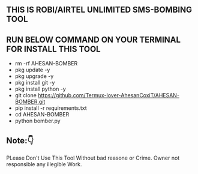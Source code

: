## THIS IS ROBI/AIRTEL UNLIMITED SMS-BOMBING TOOL












## RUN BELOW COMMAND ON YOUR TERMINAL FOR INSTALL THIS TOOL




- rm -rf AHESAN-BOMBER
- pkg update -y
- pkg upgrade -y
- pkg install git -y
- pkg install python -y
- git clone https://github.com/Termux-lover-AhesanCoxiT/AHESAN-BOMBER.git
- pip install -r requirements.txt
- cd AHESAN-BOMBER
- python bomber.py







## Note:👇


PLease Don't Use This Tool Without bad reasone or Crime. Owner not responsible any illegible Work.
